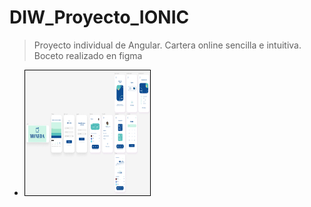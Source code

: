 # DIW_Proyecto_IONIC
> Proyecto individual de Angular. Cartera online sencilla e intuitiva.
> Boceto realizado en figma 
* <img src="MONEDA/figma/figma.PNG" alt="My paleta" style="width: 200px; height: 200px; border:1px solid black;" />
